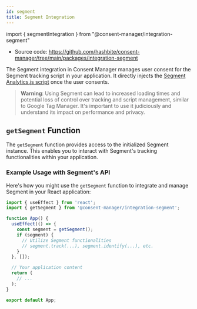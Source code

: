 ```yaml
---
id: segment
title: Segment Integration
---
```


import { segmentIntegration } from "@consent-manager/integration-segment"

- Source code: https://github.com/hashbite/consent-manager/tree/main/packages/integration-segment

The Segment integration in Consent Manager manages user consent for the Segment tracking script in your application. It directly injects the [Segment Analytics.js script](https://segment.com/docs/connections/sources/catalog/libraries/website/javascript/) once the user consents.

> **Warning**: Using Segment can lead to increased loading times and potential loss of control over tracking and script management, similar to Google Tag Manager. It's important to use it judiciously and understand its impact on performance and privacy.

<IntegrationProfile integration={segmentIntegration({})} />

## `getSegment` Function

The `getSegment` function provides access to the initialized Segment instance. This enables you to interact with Segment's tracking functionalities within your application.

### Example Usage with Segment's API

Here's how you might use the `getSegment` function to integrate and manage Segment in your React application:

```javascript
import { useEffect } from 'react';
import { getSegment } from '@consent-manager/integration-segment';

function App() {
  useEffect(() => {
    const segment = getSegment();
    if (segment) {
      // Utilize Segment functionalities
      // segment.track(...), segment.identify(...), etc.
    }
  }, []);

  // Your application content
  return (
    // ...
  );
}

export default App;
```